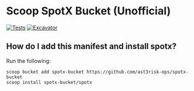 # Scoop SpotX Bucket (Unofficial)

<!-- Uncomment the following line after replacing placeholders -->
[![Tests](https://github.com/ast3risk-ops/spotx-bucket/actions/workflows/ci.yml/badge.svg)](https://github.com/ast3risk-ops/spotx-bucket/actions/workflows/ci.yml) [![Excavator](https://github.com/ast3risk-ops/spotx-bucket/actions/workflows/excavator.yml/badge.svg)](https://github.com/ast3risk-ops/spotx-bucket/actions/workflows/excavator.yml)

## How do I add this manifest and install spotx?

Run the following:

```pwsh
scoop bucket add spotx-bucket https://github.com/ast3risk-ops/spotx-bucket
scoop install spotx-bucket/spotx
```
